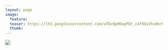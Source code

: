 ```yaml
---
layout: page
image:
  feature:
  teaser: https://lh3.googleusercontent.com/uTOvQpHOwpPDt_c4fOGv2hv8mrUdCc_AC18IMx9LeTM=w245
  thumb:
---
```


[![](https://dl.dropboxusercontent.com/sh/ea1wtnz7z734o12/AAA49CkA3GDMCfiEBG-7BSXMa/mikin-kuvat/3/IMG_9195-800px.jpg)](https://dl.dropboxusercontent.com/sh/ea1wtnz7z734o12/AABg29iA8rAXk9RRYa1Z4E9Ca/mikin-kuvat/3/IMG_9195.jpg)
